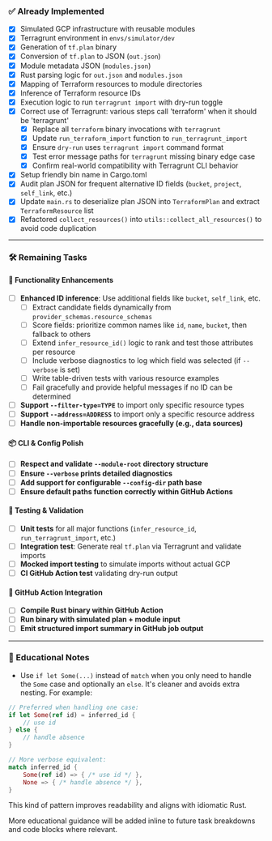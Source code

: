 ### ✅ **Already Implemented**
- [x] Simulated GCP infrastructure with reusable modules
- [x] Terragrunt environment in `envs/simulator/dev`
- [x] Generation of `tf.plan` binary
- [x] Conversion of `tf.plan` to JSON (`out.json`)
- [x] Module metadata JSON (`modules.json`)
- [x] Rust parsing logic for `out.json` and `modules.json`
- [x] Mapping of Terraform resources to module directories
- [x] Inference of Terraform resource IDs
- [x] Execution logic to run `terragrunt import` with dry-run toggle
- [x] Correct use of Terragrunt: various steps call 'terraform' when it should be 'terragrunt'
  - [x] Replace all `terraform` binary invocations with `terragrunt`
  - [x] Update `run_terraform_import` function to `run_terragrunt_import`
  - [x] Ensure `dry-run` uses `terragrunt import` command format
  - [x] Test error message paths for `terragrunt` missing binary edge case
  - [x] Confirm real-world compatibility with Terragrunt CLI behavior
- [x] Setup friendly bin name in Cargo.toml
- [x] Audit plan JSON for frequent alternative ID fields (`bucket`, `project`, `self_link`, etc.)
- [x] Update `main.rs` to deserialize plan JSON into `TerraformPlan` and extract `TerraformResource` list
- [x] Refactored `collect_resources()` into `utils::collect_all_resources()` to avoid code duplication

---

### 🛠️ **Remaining Tasks**

#### 🧩 Functionality Enhancements
- [ ] **Enhanced ID inference**: Use additional fields like `bucket`, `self_link`, etc.
  - [ ] Extract candidate fields dynamically from `provider_schemas.resource_schemas`
  - [ ] Score fields: prioritize common names like `id`, `name`, `bucket`, then fallback to others
  - [ ] Extend `infer_resource_id()` logic to rank and test those attributes per resource
  - [ ] Include verbose diagnostics to log which field was selected (if `--verbose` is set)
  - [ ] Write table-driven tests with various resource examples
  - [ ] Fail gracefully and provide helpful messages if no ID can be determined
- [ ] **Support `--filter-type=TYPE`** to import only specific resource types
- [ ] **Support `--address=ADDRESS`** to import only a specific resource address
- [ ] **Handle non-importable resources gracefully (e.g., data sources)**

#### 📦 CLI & Config Polish
- [ ] **Respect and validate `--module-root` directory structure**
- [ ] **Ensure `--verbose` prints detailed diagnostics**
- [ ] **Add support for configurable `--config-dir` path base**
- [ ] **Ensure default paths function correctly within GitHub Actions**

#### 🧪 Testing & Validation
- [ ] **Unit tests** for all major functions (`infer_resource_id`, `run_terragrunt_import`, etc.)
- [ ] **Integration test**: Generate real `tf.plan` via Terragrunt and validate imports
- [ ] **Mocked import testing** to simulate imports without actual GCP
- [ ] **CI GitHub Action test** validating dry-run output

#### 🚀 GitHub Action Integration
- [ ] **Compile Rust binary within GitHub Action**
- [ ] **Run binary with simulated plan + module input**
- [ ] **Emit structured import summary in GitHub job output**

---

### 📘 Educational Notes

- Use `if let Some(...)` instead of `match` when you only need to handle the `Some` case and optionally an `else`. It's cleaner and avoids extra nesting. For example:

```rust
// Preferred when handling one case:
if let Some(ref id) = inferred_id {
    // use id
} else {
    // handle absence
}

// More verbose equivalent:
match inferred_id {
    Some(ref id) => { /* use id */ },
    None => { /* handle absence */ },
}
```

This kind of pattern improves readability and aligns with idiomatic Rust.

More educational guidance will be added inline to future task breakdowns and code blocks where relevant.
